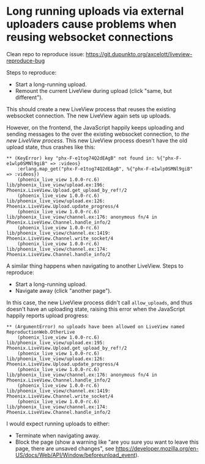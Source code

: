 # Long running uploads via external uploaders cause problems when reusing websocket connections

Clean repo to reproduce issue: https://git.dupunkto.org/axcelott/liveview-reproduce-bug

Steps to reproduce:

- Start a long-running upload.
- Remount the current LiveView during upload (click "same, but different").

This should create a new LiveView process that reuses the existing websocket connection. The new LiveView again sets up uploads.

However, on the frontend, the JavaScript happily keeps uploading and sending messages to the over the existing websocket connection, to *the new LiveView process*. This new LiveView process doesn't have the old upload state, thus crashes like this:

```crash
** (KeyError) key "phx-F-e1tog74Q2dEAgB" not found in: %{"phx-F-e1wlp0SMNl9giB" => :videos}
    :erlang.map_get("phx-F-e1tog74Q2dEAgB", %{"phx-F-e1wlp0SMNl9giB" => :videos})
    (phoenix_live_view 1.0.0-rc.6) lib/phoenix_live_view/upload.ex:196: Phoenix.LiveView.Upload.get_upload_by_ref!/2
    (phoenix_live_view 1.0.0-rc.6) lib/phoenix_live_view/upload.ex:126: Phoenix.LiveView.Upload.update_progress/4
    (phoenix_live_view 1.0.0-rc.6) lib/phoenix_live_view/channel.ex:176: anonymous fn/4 in Phoenix.LiveView.Channel.handle_info/2
    (phoenix_live_view 1.0.0-rc.6) lib/phoenix_live_view/channel.ex:1419: Phoenix.LiveView.Channel.write_socket/4
    (phoenix_live_view 1.0.0-rc.6) lib/phoenix_live_view/channel.ex:174: Phoenix.LiveView.Channel.handle_info/2
```

A similar thing happens when navigating to another LiveView. Steps to reproduce:

- Start a long-running upload.
- Navigate away (click "another page").

In this case, the new LiveView process didn't call `allow_uploads`, and thus doesn't have an uploading state, raising this error when the JavaScript happily reports upload progress:

```crash
** (ArgumentError) no uploads have been allowed on LiveView named ReproductionWeb.OtherLive
    (phoenix_live_view 1.0.0-rc.6) lib/phoenix_live_view/upload.ex:195: Phoenix.LiveView.Upload.get_upload_by_ref!/2
    (phoenix_live_view 1.0.0-rc.6) lib/phoenix_live_view/upload.ex:126: Phoenix.LiveView.Upload.update_progress/4
    (phoenix_live_view 1.0.0-rc.6) lib/phoenix_live_view/channel.ex:176: anonymous fn/4 in Phoenix.LiveView.Channel.handle_info/2
    (phoenix_live_view 1.0.0-rc.6) lib/phoenix_live_view/channel.ex:1419: Phoenix.LiveView.Channel.write_socket/4
    (phoenix_live_view 1.0.0-rc.6) lib/phoenix_live_view/channel.ex:174: Phoenix.LiveView.Channel.handle_info/2
```

I would expect running uploads to either:

- Terminate when navigating away.
- Block the page (show a warning like "are you sure you want to leave this page, there are unsaved changes", see <https://developer.mozilla.org/en-US/docs/Web/API/Window/beforeunload_event>).
